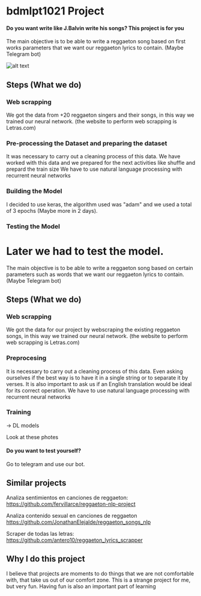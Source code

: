 # bdmlpt1021 Project

#### Do you want write like J.Balvin write his songs? This project is for you

The main objective is to be able to write a reggaeton song based on first works parameters that we want our reggaeton lyrics to contain. (Maybe Telegram bot)

![alt text](https://encrypted-tbn0.gstatic.com/images?q=tbn:ANd9GcSJKMMTcbWEZDOQPwhHeLSmpCgcBlG98OmYrQ&usqp=CAU)

## Steps (What we do)

### Web scrapping
We got the data from +20 reggaeton singers and their songs, in this way we trained our neural network.
(the website to perform web scrapping is Letras.com)

### Pre-processing the Dataset and preparing the dataset 
It was necessary to carry out a cleaning process of this data. We have worked with this data and we prepared for the next activities like shuffle and prepard the train size
We have to use natural language processing with recurrent neural networks

### Building the Model
I decided to use keras, the algorithm used was "adam" and we used a total of 3 epochs (Maybe more in 2 days).

### Testing the Model
Later we had to test the model.
=======
The main objective is to be able to write a reggaeton song based on certain parameters such as words that we want our reggaeton lyrics to contain. (Maybe Telegram bot)

## Steps (What we do)

### Web scrapping
We got the data for our project by webscraping the existing reggaeton songs, in this way we trained our neural network.
(the website to perform web scrapping is Letras.com)

### Preprocesing 
It is necessary to carry out a cleaning process of this data. Even asking ourselves if the best way is to have it in a single string or to separate it by verses. It is also important to ask us if an English translation would be ideal for its correct operation.
We have to use natural language processing with recurrent neural networks


### Training
-> DL models

Look at these photes


#### Do you want to test yourself?
Go to telegram and use our bot.

## Similar projects

Analiza sentimientos en canciones de reggaeton: https://github.com/fervillarce/reggaeton-nlp-project

Analiza contenido sexual en canciones de reggaeton https://github.com/JonathanElejalde/reggaeton_songs_nlp

Scraper de todas las letras: https://github.com/antero10/reggaeton_lyrics_scrapper

## Why I do this project

I believe that projects are moments to do things that we are not comfortable with, that take us out of our comfort zone. This is a strange project for me, but very fun. Having fun is also an important part of learning